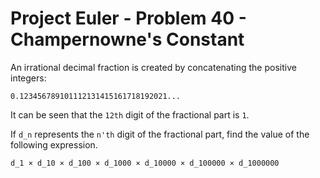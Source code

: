# Project Euler - Problem 40 - Champernowne's Constant
An irrational decimal fraction is created by concatenating the positive integers:

    0.123456789101112131415161718192021...

It can be seen that the `12th` digit of the fractional part is `1`.

If `d_n` represents the `n'th` digit of the fractional part, find the value of the following expression.

    d_1 × d_10 × d_100 × d_1000 × d_10000 × d_100000 × d_1000000
